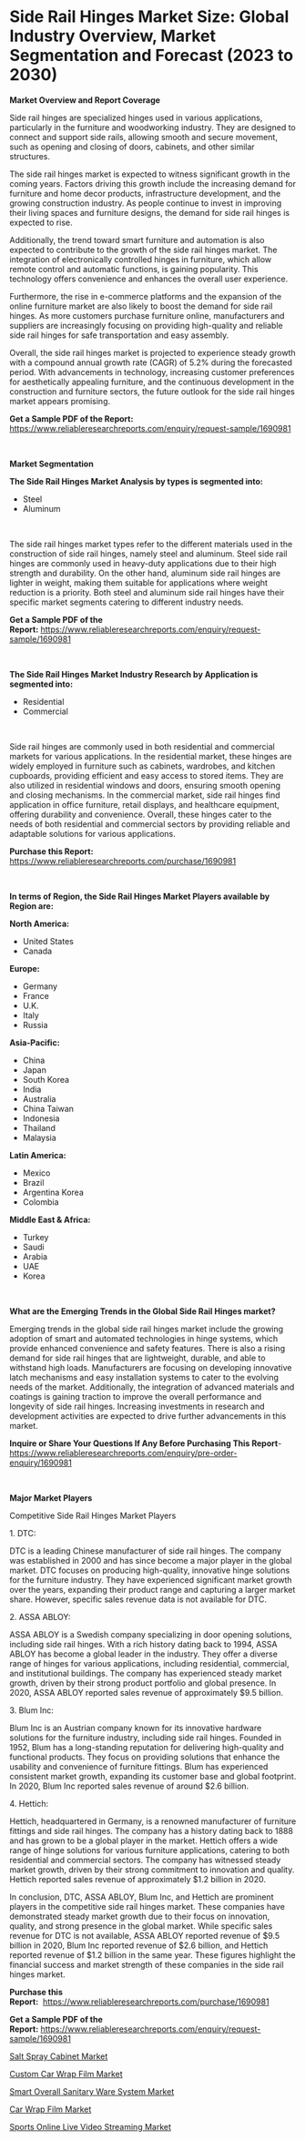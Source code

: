 <p><h1>Side Rail Hinges Market Size: Global Industry Overview, Market Segmentation and Forecast (2023 to 2030)</h1></p><p><strong>Market Overview and Report Coverage</strong></p>
<p><p>Side rail hinges are specialized hinges used in various applications, particularly in the furniture and woodworking industry. They are designed to connect and support side rails, allowing smooth and secure movement, such as opening and closing of doors, cabinets, and other similar structures.</p><p>The side rail hinges market is expected to witness significant growth in the coming years. Factors driving this growth include the increasing demand for furniture and home decor products, infrastructure development, and the growing construction industry. As people continue to invest in improving their living spaces and furniture designs, the demand for side rail hinges is expected to rise.</p><p>Additionally, the trend toward smart furniture and automation is also expected to contribute to the growth of the side rail hinges market. The integration of electronically controlled hinges in furniture, which allow remote control and automatic functions, is gaining popularity. This technology offers convenience and enhances the overall user experience.</p><p>Furthermore, the rise in e-commerce platforms and the expansion of the online furniture market are also likely to boost the demand for side rail hinges. As more customers purchase furniture online, manufacturers and suppliers are increasingly focusing on providing high-quality and reliable side rail hinges for safe transportation and easy assembly.</p><p>Overall, the side rail hinges market is projected to experience steady growth with a compound annual growth rate (CAGR) of 5.2% during the forecasted period. With advancements in technology, increasing customer preferences for aesthetically appealing furniture, and the continuous development in the construction and furniture sectors, the future outlook for the side rail hinges market appears promising.</p></p>
<p><strong>Get a Sample PDF of the Report:</strong> <a href="https://www.reliableresearchreports.com/enquiry/request-sample/1690981">https://www.reliableresearchreports.com/enquiry/request-sample/1690981</a></p>
<p>&nbsp;</p>
<p><strong>Market Segmentation</strong></p>
<p><strong>The Side Rail Hinges Market Analysis by types is segmented into:</strong></p>
<p><ul><li>Steel</li><li>Aluminum</li></ul></p>
<p>&nbsp;</p>
<p><p>The side rail hinges market types refer to the different materials used in the construction of side rail hinges, namely steel and aluminum. Steel side rail hinges are commonly used in heavy-duty applications due to their high strength and durability. On the other hand, aluminum side rail hinges are lighter in weight, making them suitable for applications where weight reduction is a priority. Both steel and aluminum side rail hinges have their specific market segments catering to different industry needs.</p></p>
<p><strong>Get a Sample PDF of the Report:</strong>&nbsp;<a href="https://www.reliableresearchreports.com/enquiry/request-sample/1690981">https://www.reliableresearchreports.com/enquiry/request-sample/1690981</a></p>
<p>&nbsp;</p>
<p><strong>The Side Rail Hinges Market Industry Research by Application is segmented into:</strong></p>
<p><ul><li>Residential</li><li>Commercial</li></ul></p>
<p>&nbsp;</p>
<p><p>Side rail hinges are commonly used in both residential and commercial markets for various applications. In the residential market, these hinges are widely employed in furniture such as cabinets, wardrobes, and kitchen cupboards, providing efficient and easy access to stored items. They are also utilized in residential windows and doors, ensuring smooth opening and closing mechanisms. In the commercial market, side rail hinges find application in office furniture, retail displays, and healthcare equipment, offering durability and convenience. Overall, these hinges cater to the needs of both residential and commercial sectors by providing reliable and adaptable solutions for various applications.</p></p>
<p><strong>Purchase this Report:</strong>&nbsp; <a href="https://www.reliableresearchreports.com/purchase/1690981">https://www.reliableresearchreports.com/purchase/1690981</a></p>
<p>&nbsp;</p>
<p><strong>In terms of Region, the Side Rail Hinges Market Players available by Region are:</strong></p>
<p>
    <p> <strong> North America: </strong>
        <ul>
            <li>United States</li>
            <li>Canada</li>
        </ul>
        </p> 
    <p> <strong> Europe: </strong>
        <ul>
            <li>Germany</li>
            <li>France</li>
            <li>U.K.</li>
            <li>Italy</li>
            <li>Russia</li>
        </ul>
        </p> 
    <p> <strong> Asia-Pacific: </strong>
        <ul>
            <li>China</li>
            <li>Japan</li>
            <li>South Korea</li>
            <li>India</li>
            <li>Australia</li>
            <li>China Taiwan</li>
            <li>Indonesia</li>
            <li>Thailand</li>
            <li>Malaysia</li>
        </ul>
        </p> 
    <p> <strong> Latin America: </strong>
        <ul>
            <li>Mexico</li>
            <li>Brazil</li>
            <li>Argentina Korea</li>
            <li>Colombia</li>
        </ul>
        </p> 
    <p> <strong> Middle East & Africa: </strong>
        <ul>
            <li>Turkey</li>
            <li>Saudi</li>
            <li>Arabia</li>
            <li>UAE</li>
            <li>Korea</li>
        </ul>
    </p>
    </p>
<p>&nbsp;</p>
<p><strong>What are the Emerging Trends in the Global Side Rail Hinges market?</strong></p>
<p><p>Emerging trends in the global side rail hinges market include the growing adoption of smart and automated technologies in hinge systems, which provide enhanced convenience and safety features. There is also a rising demand for side rail hinges that are lightweight, durable, and able to withstand high loads. Manufacturers are focusing on developing innovative latch mechanisms and easy installation systems to cater to the evolving needs of the market. Additionally, the integration of advanced materials and coatings is gaining traction to improve the overall performance and longevity of side rail hinges. Increasing investments in research and development activities are expected to drive further advancements in this market.</p></p>
<p><strong>Inquire or Share Your Questions If Any Before Purchasing This Report</strong>- <a href="https://www.reliableresearchreports.com/enquiry/pre-order-enquiry/1690981">https://www.reliableresearchreports.com/enquiry/pre-order-enquiry/1690981</a></p>
<p>&nbsp;</p>
<p><strong>Major Market Players</strong></p>
<p><p>Competitive Side Rail Hinges Market Players</p><p>1. DTC:</p><p>DTC is a leading Chinese manufacturer of side rail hinges. The company was established in 2000 and has since become a major player in the global market. DTC focuses on producing high-quality, innovative hinge solutions for the furniture industry. They have experienced significant market growth over the years, expanding their product range and capturing a larger market share. However, specific sales revenue data is not available for DTC.</p><p>2. ASSA ABLOY:</p><p>ASSA ABLOY is a Swedish company specializing in door opening solutions, including side rail hinges. With a rich history dating back to 1994, ASSA ABLOY has become a global leader in the industry. They offer a diverse range of hinges for various applications, including residential, commercial, and institutional buildings. The company has experienced steady market growth, driven by their strong product portfolio and global presence. In 2020, ASSA ABLOY reported sales revenue of approximately $9.5 billion.</p><p>3. Blum Inc:</p><p>Blum Inc is an Austrian company known for its innovative hardware solutions for the furniture industry, including side rail hinges. Founded in 1952, Blum has a long-standing reputation for delivering high-quality and functional products. They focus on providing solutions that enhance the usability and convenience of furniture fittings. Blum has experienced consistent market growth, expanding its customer base and global footprint. In 2020, Blum Inc reported sales revenue of around $2.6 billion.</p><p>4. Hettich:</p><p>Hettich, headquartered in Germany, is a renowned manufacturer of furniture fittings and side rail hinges. The company has a history dating back to 1888 and has grown to be a global player in the market. Hettich offers a wide range of hinge solutions for various furniture applications, catering to both residential and commercial sectors. The company has witnessed steady market growth, driven by their strong commitment to innovation and quality. Hettich reported sales revenue of approximately $1.2 billion in 2020.</p><p>In conclusion, DTC, ASSA ABLOY, Blum Inc, and Hettich are prominent players in the competitive side rail hinges market. These companies have demonstrated steady market growth due to their focus on innovation, quality, and strong presence in the global market. While specific sales revenue for DTC is not available, ASSA ABLOY reported revenue of $9.5 billion in 2020, Blum Inc reported revenue of $2.6 billion, and Hettich reported revenue of $1.2 billion in the same year. These figures highlight the financial success and market strength of these companies in the side rail hinges market.</p></p>
<p><strong>Purchase this Report:</strong>&nbsp;&nbsp;<a href="https://www.reliableresearchreports.com/purchase/1690981">https://www.reliableresearchreports.com/purchase/1690981</a></p>
<p></p>
<p><strong>Get a Sample PDF of the Report:</strong>&nbsp;<a href="https://www.reliableresearchreports.com/enquiry/request-sample/1690981">https://www.reliableresearchreports.com/enquiry/request-sample/1690981</a></p>
<p><p><a href="https://www.linkedin.com/pulse/decoding-salt-spray-cabinet-market-deep-dive-latest-trends-segmentation-sjm2c/">Salt Spray Cabinet Market</a></p><p><a href="https://www.linkedin.com/pulse/custom-car-wrap-film-market-research-report-provides-thorough-bmipc/">Custom Car Wrap Film Market</a></p><p><a href="https://medium.com/@sarahcornish2022/smart-overall-sanitary-ware-system-market-focuses-on-market-share-size-and-projected-forecast-till-0f5456715268">Smart Overall Sanitary Ware System Market</a></p><p><a href="https://www.linkedin.com/pulse/decoding-car-wrap-film-market-deep-dive-latest-trends-segmentation-jv0lc/">Car Wrap Film Market</a></p><p><a href="https://medium.com/@carolhunter1939/analyzing-sports-online-live-video-streaming-market-global-industry-perspective-and-forecast-2023-d04aafd29bb5">Sports Online Live Video Streaming Market</a></p></p>